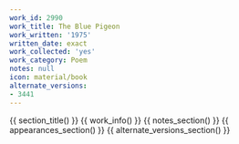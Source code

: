 ```yaml
---
work_id: 2990
work_title: The Blue Pigeon
work_written: '1975'
written_date: exact
work_collected: 'yes'
work_category: Poem
notes: null
icon: material/book
alternate_versions:
- 3441
---
```


{{ section_title() }}
{{ work_info() }}
{{ notes_section() }}
{{ appearances_section() }}
{{ alternate_versions_section() }}